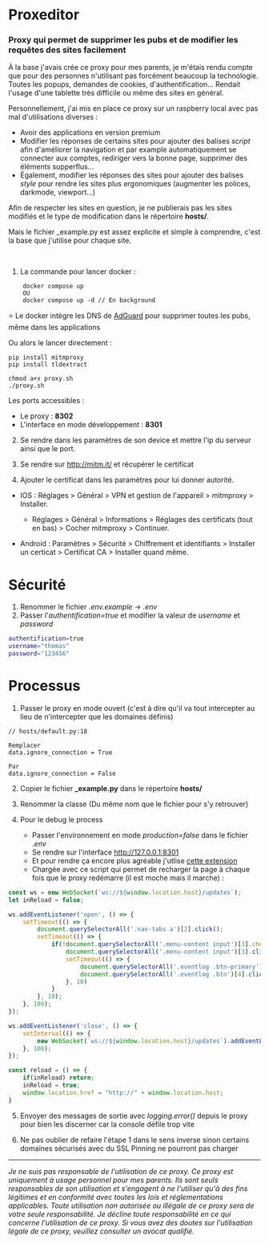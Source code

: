 # Proxeditor
### Proxy qui permet de supprimer les pubs et de modifier les requêtes des sites facilement

À la base j'avais crée ce proxy pour mes parents, je m'étais rendu compte que pour des personnes n'utilisant pas forcément beaucoup la technologie. Toutes les popups, demandes de cookies, d'authentification... Rendait l'usage d'une tablette très difficile ou même des sites en général.

Personnellement, j'ai mis en place ce proxy sur un raspberry local avec pas mal d'utilisations diverses :

- Avoir des applications en version premium
- Modifier les réponses de certains sites pour ajouter des balises *script* afin d'améliorer la navigation et par example automatiquement se connecter aux comptes, rediriger vers la bonne page, supprimer des éléments supperflus...
- Également, modifier les réponses des sites pour ajouter des balises *style* pour rendre les sites plus ergonomiques (augmenter les polices, darkmode, viewport...)

Afin de respecter les sites en question, je ne publierais pas les sites modifiés et le type de modification dans le répertoire **hosts/**.

Mais le fichier _example.py est assez explicite et simple à comprendre, c'est la base que j'utilise pour chaque site.

<br />

1. La commande pour lancer docker :
```
    docker compose up
    OU
    docker compose up -d // En background
```

⭐️ Le docker intègre les DNS de [AdGuard](https://adguard-dns.io/) pour supprimer toutes les pubs, même dans les applications

Ou alors le lancer directement :
```
pip install mitmproxy
pip install tldextract

chmod a+x proxy.sh
./proxy.sh
```

Les ports accessibles :
    
- Le proxy : **8302**
- L'interface en mode développement : **8301**

2. Se rendre dans les paramètres de son device et mettre l'ip du serveur ainsi que le port.

3. Se rendre sur http://mitm.it/ et récupérer le certificat

4. Ajouter le certificat dans les paramètres pour lui donner autorité.

- IOS : Réglages > Général > VPN et gestion de l'appareil > mitmproxy > Installer.

    - Réglages > Général > Informations > Réglages des certificats (tout en bas) > Cocher mitmproxy > Continuer.

- Android : Paramètres > Sécurité > Chiffrement et identifiants > Installer un certicat > Certificat CA > Installer quand même.

# Sécurité

1. Renommer le fichier *.env.example* -> *.env*
2. Passer l'*authentification=true* et modifier la valeur de *username* et *password*
```sh
authentification=true
username="thomas"
password="123456"
```


# Processus

1. Passer le proxy en mode ouvert (c'est à dire qu'il va tout intercepter au lieu de n'intercepter que les domaines définis)
```
// hosts/default.py:18

Remplacer 
data.ignore_connection = True

Par
data.ignore_connection = False
```

2. Copier le fichier **_example.py** dans le répertoire **hosts/**

3. Renommer la classe (Du même nom que le fichier pour s'y retrouver)

4. Pour le debug le process
    - Passer l'environnement en mode *production=false* dans le fichier *.env*
    - Se rendre sur l'interface http://127.0.0.1:8301
    - Et pour rendre ça encore plus agréable j'utlise [cette extension](https://chrome.google.com/webstore/detail/user-javascript-and-css/nbhcbdghjpllgmfilhnhkllmkecfmpld) 
    - Chargée avec ce script qui permet de recharger la page à chaque fois que le proxy redémarre (il est moche mais il marche)  :

```js
const ws = new WebSocket(`ws://${window.location.host}/updates`);
let inReload = false;

ws.addEventListener('open', () => {
    setTimeout(() => {
        document.querySelectorAll('.nav-tabs a')[2].click();
        setTimeout(() => {
            if(!document.querySelectorAll('.menu-content input')[3].checked) {
                document.querySelectorAll('.menu-content input')[3].click();   
                setTimeout(() => {
                    document.querySelectorAll('.eventlog .btn-primary').forEach((btn) => btn.click());
                    document.querySelectorAll('.eventlog .btn')[4].click();
                }, 10)
            }
        }, 10);
    }, 100);
});

ws.addEventListener('close', () => {
    setInterval(() => {
        new WebSocket(`ws://${window.location.host}/updates`).addEventListener('open', () => reload());
    }, 100);
});

const reload = () => {
    if(inReload) return;
    inReload = true;
    window.location.href = "http://" + window.location.host;
}
```


5. Envoyer des messages de sortie avec *logging.error()* depuis le proxy pour bien les discerner car la console défile trop vite

6. Ne pas oublier de refaire l'étape 1 dans le sens inverse sinon certains domaines sécurisés avec du SSL Pinning ne pourront pas charger

---

*Je ne suis pas responsable de l'utilisation de ce proxy. Ce proxy est uniquement à usage personnel pour mes parents. Ils sont seuls responsables de son utilisation et s'engagent à ne l'utiliser qu'à des fins légitimes et en conformité avec toutes les lois et réglementations applicables. Toute utilisation non autorisée ou illégale de ce proxy sera de votre seule responsabilité. Je décline toute responsabilité en ce qui concerne l'utilisation de ce proxy. Si vous avez des doutes sur l'utilisation légale de ce proxy, veuillez consulter un avocat qualifié.*